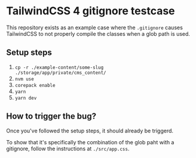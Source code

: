 # TailwindCSS 4 gitignore testcase
This repository exists as an example case where the `.gitignore` causes TailwindCSS to not properly compile the classes when a glob path is used.

## Setup steps
1. `cp -r ./example-content/some-slug ./storage/app/private/cms_content/`
2. `nvm use`
3. `corepack enable`
4. `yarn`
5. `yarn dev`

## How to trigger the bug?
Once you've followed the setup steps, it should already be triggerd.

To show that it's specifically the combination of the glob paht with a gitignore, follow the instructions at `./src/app.css`.
